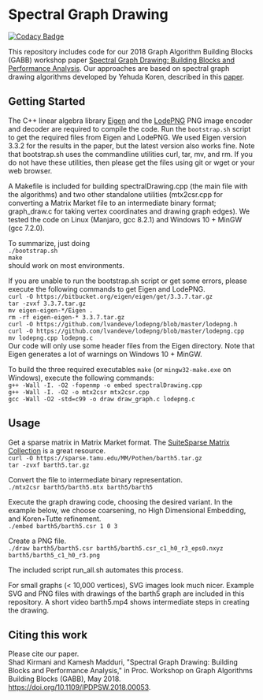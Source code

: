 # Spectral Graph Drawing

[![Codacy Badge](https://api.codacy.com/project/badge/Grade/1296e6349fdf46baa9b8b0fadbb51a35)](https://app.codacy.com/app/kamesh.madduri/SpectralGraphDrawing?utm_source=github.com&utm_medium=referral&utm_content=kmadduri/SpectralGraphDrawing&utm_campaign=Badge_Grade_Settings)

This repository includes code for our 2018 Graph Algorithm Building Blocks (GABB) workshop paper [Spectral Graph Drawing: Building Blocks and Performance Analysis](https://doi.org/10.1109/IPDPSW.2018.00053). Our approaches are based on spectral graph drawing algorithms developed by Yehuda Koren, described in this [paper](https://doi.org/10.1016/j.camwa.2004.08.015). 

## Getting Started

The C++ linear algebra library [Eigen](http://eigen.tuxfamily.org/index.php?title=Main_Page) and the [LodePNG](https://lodev.org/lodepng/) PNG image encoder and decoder are required to compile the code. Run the `bootstrap.sh` script to get the required files from Eigen and LodePNG. We used Eigen version 3.3.2 for the results in the paper, but the latest version also works fine. Note that bootstrap.sh uses the commandline utilities curl, tar, mv, and rm. If you do not have these utilities, then please get the files using git or wget or your web browser. 

A Makefile is included for building spectralDrawing.cpp (the main file with the algorithms) and two other standalone utilities (mtx2csr.cpp for converting a Matrix Market file to an intermediate binary format; graph_draw.c for taking vertex coordinates and drawing graph edges). We tested the code on Linux (Manjaro, gcc 8.2.1) and Windows 10 + MinGW (gcc 7.2.0). 

To summarize, just doing  
`./bootstrap.sh`  
`make`  
should work on most environments.

If you are unable to run the bootstrap.sh script or get some errors, please execute the following commands to get Eigen and LodePNG.    
`curl -O https://bitbucket.org/eigen/eigen/get/3.3.7.tar.gz`  
`tar -zvxf 3.3.7.tar.gz`  
`mv eigen-eigen-*/Eigen .`  
`rm -rf eigen-eigen-* 3.3.7.tar.gz`  
`curl -O https://github.com/lvandeve/lodepng/blob/master/lodepng.h`  
`curl -O https://github.com/lvandeve/lodepng/blob/master/lodepng.cpp`  
`mv lodepng.cpp lodepng.c`  
Our code will only use some header files from the Eigen directory. Note that Eigen generates a lot of warnings on Windows 10 + MinGW.

To build the three required executables `make` (or `mingw32-make.exe` on Windows), execute the following commands:  
`g++ -Wall -I. -O2 -fopenmp -o embed spectralDrawing.cpp`  
`g++ -Wall -I. -O2 -o mtx2csr mtx2csr.cpp`  
`gcc -Wall -O2 -std=c99 -o draw draw_graph.c lodepng.c`  

## Usage

Get a sparse matrix in Matrix Market format. The [SuiteSparse Matrix Collection](https://sparse.tamu.edu/) is a great resource.  
`curl -O https://sparse.tamu.edu/MM/Pothen/barth5.tar.gz`  
`tar -zvxf barth5.tar.gz`  

Convert the file to intermediate binary representation.  
`./mtx2csr barth5/barth5.mtx barth5/barth5`  

Execute the graph drawing code, choosing the desired variant. In the example below, we choose coarsening, no High Dimensional Embedding, and Koren+Tutte refinement.  
`./embed barth5/barth5.csr 1 0 3`  

Create a PNG file.  
`./draw barth5/barth5.csr barth5/barth5.csr_c1_h0_r3_eps0.nxyz barth5/barth5_c1_h0_r3.png`  

The included script run_all.sh automates this process.  

For small graphs (< 10,000 vertices), SVG images look much nicer. Example SVG and PNG files with drawings of the barth5 graph are included in this repository. A short video barth5.mp4 shows intermediate steps in creating the drawing.

## Citing this work

Please cite our paper.  
Shad Kirmani and Kamesh Madduri, "Spectral Graph Drawing: Building Blocks and Performance Analysis," in Proc. Workshop on Graph Algorithms Building Blocks (GABB), May 2018. <https://doi.org/10.1109/IPDPSW.2018.00053>.
